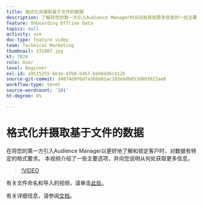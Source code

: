 ```yaml
---
title: 格式化并摄取基于文件的数据
description: 了解将您的第一方引入Audience Manager时从何处获取更多信息的一些主要选项，以更好地了解和定位您的客户。 了解数据的某些格式要求。
feature: Onboarding Offline Data
topics: null
activity: use
doc-type: feature video
team: Technical Marketing
thumbnail: 331007.jpg
kt: 7026
role: User
level: Beginner
exl-id: a9515255-8e3e-4fb8-b467-be68a56c412b
source-git-commit: d4874d9f6d7a36bb81ac183eb8b853d893822ae0
workflow-type: tm+mt
source-wordcount: '101'
ht-degree: 0%

---
```


# 格式化并摄取基于文件的数据

在将您的第一方引入Audience Manager以更好地了解和锁定客户时，对数据有特定的格式要求。 本视频介绍了一些主要选项，并向您说明从何处获取更多信息。

>[!VIDEO](https://video.tv.adobe.com/v/331007/?quality=12&learn=on)

有关文件命名和导入的视频，请单击[此处](steps-for-ingesting-file-based-data.md)。

有关详细信息，请参阅[文档](https://experienceleague.adobe.com/docs/audience-manager/user-guide/implementation-integration-guides/sending-audience-data/batch-data-transfer-process/inbound-file-contents.html?lang=zh-Hans&)。
